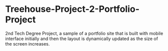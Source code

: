 # Treehouse-Project-2-Portfolio-Project

 2nd Tech Degree Project, a sample of a portfolio site that is built with mobile interface initially and then the layout is dynamically updated as the size of the screen increases.
 
 
